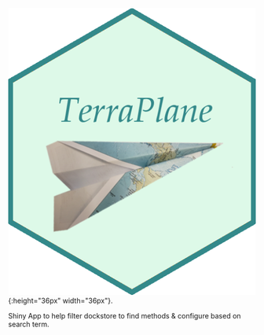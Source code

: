 
![](images/terraplane.png){:height="36px" width="36px"}.

Shiny App to help filter dockstore to find methods & configure based on search term. 


